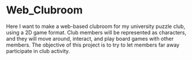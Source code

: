 # Web_Clubroom
Here I want to make a web-based clubroom for my university puzzle club, using a 2D game format. Club members will be represented as characters, and they will move around, interact, and play board games with other members. The objective of this project is to try to let members far away participate in club activity. 
